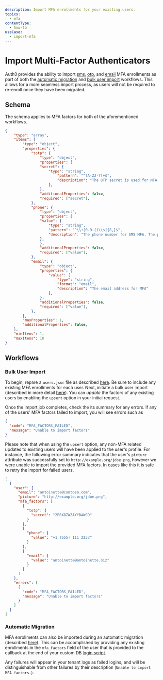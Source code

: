 ```yaml
---
description: Import MFA enrollments for your existing users.
topics:
  - mfa
contentType:
  - how-to
useCase:
  - import-mfa
---
```

# Import Multi-Factor Authenticators

Auth0 provides the ability to import [sms](/mfa/concepts/mfa-factors#sms-notifications), [otp](/mfa/concepts/mfa-factors#one-time-passwords), and [email](/mfa/concepts/mfa-factors#email-notifications) MFA enrollments as part of both the [automatic migration](/users/guides/configure-automatic-migration) and [bulk user import](/users/guides/bulk-user-imports) workflows. This allows for a more seamless import process, as users will not be required to re-enroll once they have been migrated.

## Schema
The schema applies to MFA factors for both of the aforementioned workflows.

```json
{
    "type": "array",
    "items": {
        "type": "object",
        "properties": {
            "totp": {
                "type": "object",
                "properties": {
                "secret": {
                    "type": "string",
                        "pattern": "^[A-Z2-7]+$",
                        "description": "The OTP secret is used for MFA authentication with Google Authenticator type apps. It must be supplied in un-padded Base32 encoding, such as: JBTWY3DPEHPK3PNP"
                    },
                },
                "additionalProperties": false,
                "required": ["secret"],
            },
            "phone": {
                "type": "object",
                "properties": {
                "value": {
                    "type": "string",
                    "pattern": "^\\+[0-9-()\\s]{8,}$",
                    "description": "The phone number for SMS MFA. The phone number should include a country code and begin with +, such as: +1 (212) 555-0001"
                },
                },
                "additionalProperties": false,
                "required": ["value"],
            },
            "email": {
                "type": "object",
                "properties": {
                    "value": {
                        "type": "string",
                        "format": "email",
                        "description": "The email address for MFA"
                    },
                },
                "additionalProperties": false,
                "required": ["value"],
            },
        },
        "maxProperties": 1,
        "additionalProperties": false,
    },
    "minItems": 1,
    "maxItems": 10
}
```

## Workflows

### Bulk User Import

To begin, repare a `users.json` file as described [here](/users/guides/bulk-user-imports). Be sure to include any existing MFA enrollments for each user. Next, initiate a bulk user import (described in more detail [here](/users/guides/bulk-user-imports#request-bulk-user-import)). You can _update_ the factors of any existing users by enabling the `upsert` option in your initial request.

Once the import job completes, check the its summary for any errors. If any of the users' MFA factors failed to import, you will see errors such as 
```json
{
  "code": "MFA_FACTORS_FAILED",
  "message": "Unable to import factors"
}
```
Please note that when using the `upsert` option, any non-MFA related updates to existing users will have been applied to the user's profile. For instance, the following error summary indicates that the user's `picture` attribute was successfully set to `http://example.org/jdoe.png`, however we were unable to import the provided MFA factors. In  cases like this it is safe to retry the import for failed users.
```json
[
  {
    "user": {
      "email": "antoinette@contoso.com",
      "picture": "http://example.org/jdoe.png",
      "mfa_factors": [
        {
          "totp": {
            "secret": "2PRX8ZWZAYYDAWCD"
          }
        },
        {
          "phone": {
            "value": "+1 (555) 111 2233"
          }
        },
        {
          "email": {
            "value": "antoinette@antoinette.biz"
          }
        }
      ]
    },
    "errors": [
      {
        "code": "MFA_FACTORS_FAILED",
        "message": "Unable to import factors"
      }
    ]
  }
]
```

### Automatic Migration

MFA enrollments can also be imported during an automatic migration (described [here](/connections/database/custom-db/overview-custom-db-connections#automatic-migration-scenario)). This can be accomplished by providing any existing enrollments in the `mfa_factors` field of the user that is provided to the callback at the end of your custom DB [login script](/connections/database/custom-db/templates/login).

Any failures will appear in your tenant logs as failed logins, and will be distinguishable from other failures by their description (`Unable to import MFA factors.`).